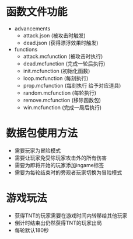 # 函数文件功能
+ advancements
    + attack.json (被攻击时触发)
    + dead.json (获得漂浮效果时触发)
+ functions
    + attack.mcfunction (被攻击时执行)
    + dead.mcfunction (完成一轮后执行)
    + init.mcfunction (初始化函数)
    + loop.mcfunction (每刻执行)
    + prop.mcfunction (每刻执行 给予对应道具)
    + random.mcfunction (每轮执行)
    + remove.mcfunction (移除函数包)
    + win.mcfunction (完成一局后执行)
# 数据包使用方法
+ 需要玩家为冒险模式
+ 需要让玩家免受除玩家攻击外的所有伤害
+ 需要为即将开始的玩家添加ingame标签
+ 需要为每轮结束时的旁观者玩家切换为冒险模式
# 游戏玩法
+ 获得TNT的玩家需要在游戏时间内转移给其他玩家
+ 倒计时结束出仍然获得TNT的玩家出局
+ 每轮默认180秒
 

